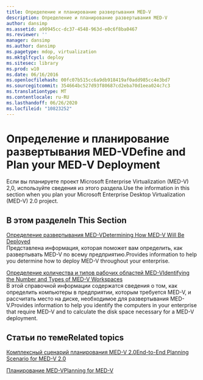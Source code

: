 ```yaml
---
title: Определение и планирование развертывания MED-V
description: Определение и планирование развертывания MED-V
author: dansimp
ms.assetid: a90945cc-dc37-4548-963d-e0c6f8ba0467
ms.reviewer: ''
manager: dansimp
ms.author: dansimp
ms.pagetype: mdop, virtualization
ms.mktglfcycl: deploy
ms.sitesec: library
ms.prod: w10
ms.date: 06/16/2016
ms.openlocfilehash: 00fc07b515cc6a9db918419af0add985cc4e3bd7
ms.sourcegitcommit: 354664bc527d93f80687cd2eba70d1eea024c7c3
ms.translationtype: MT
ms.contentlocale: ru-RU
ms.lasthandoff: 06/26/2020
ms.locfileid: "10823252"
---
```

# <span data-ttu-id="1e0d9-103">Определение и планирование развертывания MED-V</span><span class="sxs-lookup"><span data-stu-id="1e0d9-103">Define and Plan your MED-V Deployment</span></span>


<span data-ttu-id="1e0d9-104">Если вы планируете проект Microsoft Enterprise Virtualization (MED-V) 2,0, используйте сведения из этого раздела.</span><span class="sxs-lookup"><span data-stu-id="1e0d9-104">Use the information in this section when you plan your Microsoft Enterprise Desktop Virtualization (MED-V) 2.0 project.</span></span>

## <span data-ttu-id="1e0d9-105">В этом разделе</span><span class="sxs-lookup"><span data-stu-id="1e0d9-105">In This Section</span></span>


<a href="" id="determining-how-med-v-will-be-deployed"></a>[<span data-ttu-id="1e0d9-106">Определение развертывания MED-V</span><span class="sxs-lookup"><span data-stu-id="1e0d9-106">Determining How MED-V Will Be Deployed</span></span>](determining-how-med-v-will-be-deployed.md)  
<span data-ttu-id="1e0d9-107">Представлена информация, которая поможет вам определить, как развертывать MED-V по всему предприятию.</span><span class="sxs-lookup"><span data-stu-id="1e0d9-107">Provides information to help you determine how to deploy MED-V throughout your enterprise.</span></span>

<a href="" id="identifying-the-number-and-types-of-med-v-workspaces"></a>[<span data-ttu-id="1e0d9-108">Определение количества и типов рабочих областей MED-V</span><span class="sxs-lookup"><span data-stu-id="1e0d9-108">Identifying the Number and Types of MED-V Workspaces</span></span>](identifying-the-number-and-types-of-med-v-workspaces.md)  
<span data-ttu-id="1e0d9-109">В этой справочной информации содержатся сведения о том, как определить компьютеры в предприятии, которым требуется MED-V, и рассчитать место на диске, необходимое для развертывания MED-V.</span><span class="sxs-lookup"><span data-stu-id="1e0d9-109">Provides information to help you identify the computers in your enterprise that require MED-V and to calculate the disk space necessary for a MED-V deployment.</span></span>

## <span data-ttu-id="1e0d9-110">Статьи по теме</span><span class="sxs-lookup"><span data-stu-id="1e0d9-110">Related topics</span></span>


[<span data-ttu-id="1e0d9-111">Комплексный сценарий планирования MED-V 2.0</span><span class="sxs-lookup"><span data-stu-id="1e0d9-111">End-to-End Planning Scenario for MED-V 2.0</span></span>](end-to-end-planning-scenario-for-med-v-20.md)

[<span data-ttu-id="1e0d9-112">Планирование MED-V</span><span class="sxs-lookup"><span data-stu-id="1e0d9-112">Planning for MED-V</span></span>](planning-for-med-v.md)

 

 





